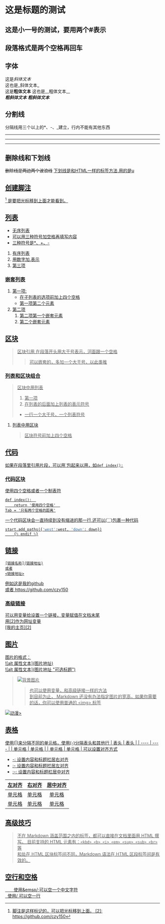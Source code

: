# 这是标题的测试  
## 这是小一号的测试，要用两个#表示  

## 段落格式是两个空格再回车  

## 字体
这是*斜体文本*  
这也是_斜体文本_  
这是**粗体文本**
这也是__粗体文本__  
***粗斜体文本***
___粗斜体文本___  

## 分割线
分隔线用三个以上的*、-、_建立，行内不能有其他东西  
***
---
________

## 删除线和下划线
~~删除线是两边两个波浪线~~
<u>下划线是和HTML一样的标签方法,用的是u<u>

## 创建脚注
[^1] 是要把光标移到上面才能看到。  

## 列表
* 无序列表
* 可以用三种符号加空格再填写内容
* 三种符号是*、+、-

1. 有序列表
2. 用数字加.表示
3. 第三项

### 嵌套列表
1. 第一项:
    - 在子列表的选项前加上四个空格
    - 第一项第二个元素
2. 第二项
    1. 第二项第一个嵌套元素
    2. 第二个嵌套元素
    
## 区块
> 区块引用
> 在段落开头用大于号表示，河面跟一个空格 
>> 可以嵌套的，多加一个大于号，以此类推

### 列表和区块组合  
> 区块中用列表
> 1. 第一项
> 2. 在列表的后面加上列表的表示符号
> * 一行一个大于号，一个列表符号

1. 列表中用区块
    > 区块符号前加上四个空格
    
## 代码
如果在段落里引用片段，可以用\`包起来以用，如`def index():`

### 代码区块
使用四个空格或者一个制表符

    def index():  
        return '使用四个空格'  
    Tab = '只有两个空格的距离'

一个代码区块会一直持续到没有缩进的那一行,还可以(```)包裹一种代码
```python
start.add_paths({'west':west, 'down': down})
    {% endif %}
```

## 链接
    [链接名称](链接地址)
    或者
    <链接地址>
例如这是[我的github](https://github.com/czy150)  
或者
<https://github.com/czy150>  

### 高级链接
可以用变量给设置一个链接，变量赋值在文档末尾  
用[2]作为网址变量  
[我的主页][2]  


## 图片
图片的格式：  
![alt 属性文本]\(图片地址)  
![alt 属性文本]\(图片地址 "可选标题")
    
> ![背景图片](https://desk-fd.zol-img.com.cn/t_s1920x1080c5/g5/M00/02/02/ChMkJ1bKxXKINmaMACMkdGofwOEAALHWAHFrGQAIySM530.jpg "动漫")  
>> 也可以使用变量，和高级链接一样的方法  
>> 到目前为止， Markdown 还没有办法指定图片的宽高，如果你需要的话，你可以使用普通的 \<img\> 标签  

<img src="https://timgsa.baidu.com/timg?image&quality=80&size=b9999_10000&sec=1604128325467&di=7bdd84728e3b1a13bb41d5c3d55c2988&imgtype=0&src=http%3A%2F%2Fpic1.win4000.com%2Fwallpaper%2F2018-12-19%2F5c1a02938ed6e.jpg" alt="动漫">>  

## 表格
使用(|)来分隔不同的单元格，使用(-)分隔表头和其他行
|  表头   | 表头  |
|  ----  | ----  |
| 单元格  | 单元格 |
| 单元格  | 单元格 |
可以设置对齐方式
* -: 设置内容和标题栏居右对齐
* :- 设置内容和标题栏居左对齐
* :-: 设置内容和标题栏居中对齐  

| 左对齐 | 右对齐 | 居中对齐 |
| :-----| ----: | :----: |
| 单元格 | 单元格 | 单元格 |
| 单元格 | 单元格 | 单元格 |


## 高级技巧    
> 不在 Markdown 涵盖范围之内的标签，都可以直接在文档里面用 HTML 撰写。
> 目前支持的 HTML 元素有：`<kbd> <b> <i> <em> <sup> <sub> <br>`等  
> 和处在 HTML 区块标签间不同，Markdown 语法在 HTML 区段标签间是有效的。

## 空行和空格
&emsp;&emsp;使用&emsp/;可以空一个中文字符  
&nbsp;
使用/&nbsp;可以空一行


[^1]: 脚注是这样标记的，可以把光标移到上面。
[2]: https://github.com/czy150





